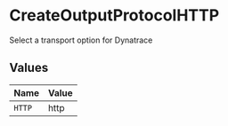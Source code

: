 # CreateOutputProtocolHTTP

Select a transport option for Dynatrace


## Values

| Name   | Value  |
| ------ | ------ |
| `HTTP` | http   |